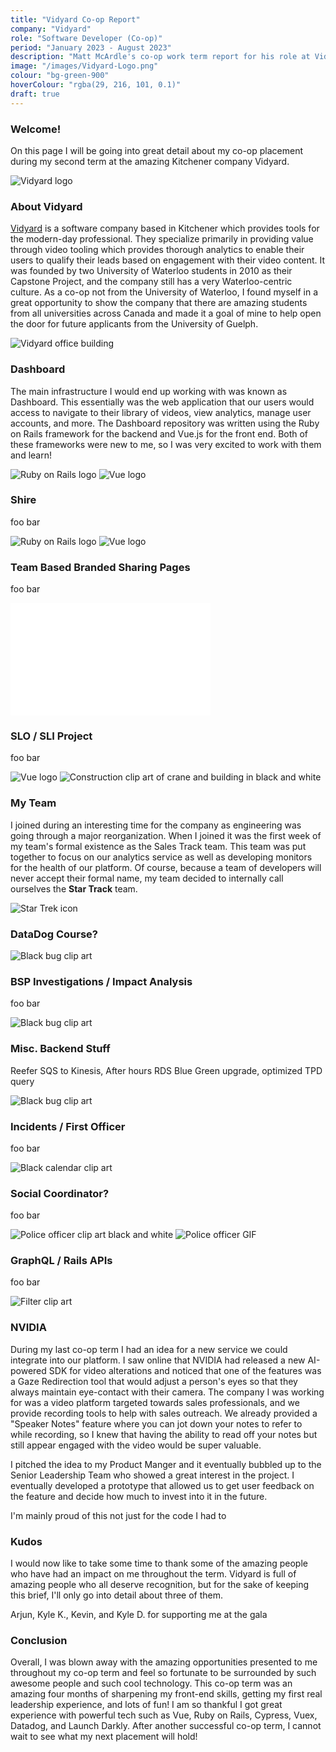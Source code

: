 ```yaml
---
title: "Vidyard Co-op Report"
company: "Vidyard"
role: "Software Developer (Co-op)"
period: "January 2023 - August 2023"
description: "Matt McArdle's co-op work term report for his role at Vidyard in 2023."
image: "/images/Vidyard-Logo.png"
colour: "bg-green-900"
hoverColour: "rgba(29, 216, 101, 0.1)"
draft: true
---
```


### Welcome!

On this page I will be going into great detail about my co-op placement during my second term at the amazing Kitchener company Vidyard.

![Vidyard logo](https://www.productboard.com/wp-content/uploads/2020/06/vidyard.png)

### About Vidyard

[Vidyard](https://vidyard.com/) is a software company based in Kitchener which provides tools for the modern-day professional. They specialize primarily in providing value through video tooling which provides thorough analytics to enable their users to qualify their leads based on engagement with their video content. It was founded by two University of Waterloo students in 2010 as their Capstone Project, and the company still has a very Waterloo-centric culture. As a co-op not from the University of Waterloo, I found myself in a great opportunity to show the company that there are amazing students from all universities across Canada and made it a goal of mine to help open the door for future applicants from the University of Guelph.

![Vidyard office building](https://whitneyre.com/wp-content/uploads/Main-Image-41-488x326.jpg)

### Dashboard

The main infrastructure I would end up working with was known as Dashboard. This essentially was the web application that our users would access to navigate to their library of videos, view analytics, manage user accounts, and more. The Dashboard repository was written using the Ruby on Rails framework for the backend and Vue.js for the front end. Both of these frameworks were new to me, so I was very excited to work with them and learn!

![Ruby on Rails logo](https://cdn3.iconfinder.com/data/icons/popular-services-brands-vol-2/512/ruby-on-rails-512.png)
![Vue logo](https://upload.wikimedia.org/wikipedia/commons/thumb/9/95/Vue.js_Logo_2.svg/2367px-Vue.js_Logo_2.svg.png)

### Shire

foo bar

![Ruby on Rails logo](https://cdn3.iconfinder.com/data/icons/popular-services-brands-vol-2/512/ruby-on-rails-512.png)
![Vue logo](https://upload.wikimedia.org/wikipedia/commons/thumb/9/95/Vue.js_Logo_2.svg/2367px-Vue.js_Logo_2.svg.png)

### Team Based Branded Sharing Pages

foo bar

<iframe class="vidyard_iframe mx-auto" src="//play.vidyard.com/mZnVwKZa9GvjLUCyeJWfT1.html?" width=320 height=180 scrolling="no" frameborder="0" allowtransparency="true" allowfullscreen></iframe>

### SLO / SLI Project

foo bar

![Vue logo](https://upload.wikimedia.org/wikipedia/commons/thumb/9/95/Vue.js_Logo_2.svg/2367px-Vue.js_Logo_2.svg.png)
![Construction clip art of crane and building in black and white](https://png.pngtree.com/png-vector/20190227/ourlarge/pngtree-vector-construction-house-icon-png-image_708533.jpg)

### My Team

I joined during an interesting time for the company as engineering was going through a major reorganization. When I joined it was the first week of my team's formal existence as the Sales Track team. This team was put together to focus on our analytics service as well as developing monitors for the health of our platform. Of course, because a team of developers will never accept their formal name, my team decided to internally call ourselves the **Star Track** team.

![Star Trek icon](https://www.shareicon.net/data/2015/09/14/100884_star-trek_512x512.png)

### DataDog Course?

![Black bug clip art](https://cdn-icons-png.flaticon.com/512/78/78946.png)

### BSP Investigations / Impact Analysis

foo bar

![Black bug clip art](https://cdn-icons-png.flaticon.com/512/78/78946.png)

### Misc. Backend Stuff

Reefer SQS to Kinesis, After hours RDS Blue Green upgrade, optimized TPD query

![Black bug clip art](https://cdn-icons-png.flaticon.com/512/78/78946.png)

### Incidents / First Officer

foo bar

![Black calendar clip art](https://media.istockphoto.com/vectors/calendar-reminder-isolated-icon-vector-id670134048?k=20&m=670134048&s=612x612&w=0&h=10u65mgxivNAEYq5nqbg9reG_s9cGyLiVuWLf9ppE5g=)

### Social Coordinator?

foo bar

![Police officer clip art black and white](https://iconarchive.com/download/i91984/icons8/windows-8/Users-Police.ico)
![Police officer GIF](https://media.giphy.com/media/81xwEHX23zhvy/giphy.gif)

### GraphQL / Rails APIs

foo bar

![Filter clip art](https://static.thenounproject.com/png/1014280-200.png)


### NVIDIA

During my last co-op term I had an idea for a new service we could integrate into our platform. I saw online that NVIDIA had released a new AI-powered SDK for video alterations and noticed that one of the features was a Gaze Redirection tool that would adjust a person's eyes so that they always maintain eye-contact with their camera. The company I was working for was a video platform targeted towards sales professionals, and we provide recording tools to help with sales outreach. We already provided a "Speaker Notes" feature where you can jot down your notes to refer to while recording, so I knew that having the ability to read off your notes but still appear engaged with the video would be super valuable.

I pitched the idea to my Product Manger and it eventually bubbled up to the Senior Leadership Team who showed a great interest in the project. I eventually developed a prototype that allowed us to get user feedback on the feature and decide how much to invest into it in the future.

I'm mainly proud of this not just for the code I had to 


### Kudos

I would now like to take some time to thank some of the amazing people who have had an impact on me throughout the term. Vidyard is full of amazing people who all deserve recognition, but for the sake of keeping this brief, I'll only go into detail about three of them.


Arjun, Kyle K., Kevin, and Kyle D. for supporting me at the gala


### Conclusion

Overall, I was blown away with the amazing opportunities presented to me throughout my co-op term and feel so fortunate to be surrounded by such awesome people and such cool technology. This co-op term was an amazing four months of sharpening my front-end skills, getting my first real leadership experience, and lots of fun! I am so thankful I got great experience with powerful tech such as Vue, Ruby on Rails, Cypress, Vuex, Datadog, and Launch Darkly. After another successful co-op term, I cannot wait to see what my next placement will hold!
